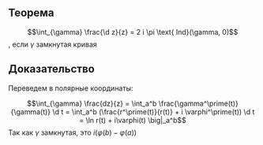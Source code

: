 ## Теорема
$$\int_{\gamma} \frac{\d z}{z} = 2 i \pi  \text{ Ind}(\gamma, 0)$$, если $\gamma$ замкнутая кривая
## Доказательство
Переведем в полярные координаты:

$$\int_{\gamma} \frac{dz}{z} = \int_a^b \frac{\gamma^\prime(t)}{\gamma(t)} \d t = \int_a^b (\frac{r^\prime(t)}{r(t)} + i \varphi^\prime(t)) \d t = \ln r(t) + i\varphi(t) \big|_a^b$$
Так как  $\gamma$ замкнутая, это $i(\varphi(b) - \varphi(a))$ 